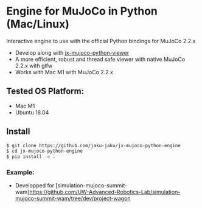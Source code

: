 # Engine for MuJoCo in Python (Mac/Linux)

Interactive engine to use with the official Python bindings for MuJoCo 2.2.x

+ Develop along with [jx-mujoco-python-viewer](https://github.com/jaku-jaku/jx-mujoco-python-viewer)
+ A more efficient, robust and thread safe viewer with native MuJoCo 2.2.x with glfw
+ Works with Mac M1 with MuJoCo 2.2.x

## Tested OS Platform:
- Mac M1
- Ubuntu 18.04

## Install
```sh
$ git clone https://github.com/jaku-jaku/jx-mujoco-python-engine
$ cd jx-mujoco-python-engine
$ pip install -e .
```

### Example:
+ Developped for [simulation-mujoco-summit-wam]https://github.com/UW-Advanced-Robotics-Lab/simulation-mujoco-summit-wam/tree/dev/project-wagon
